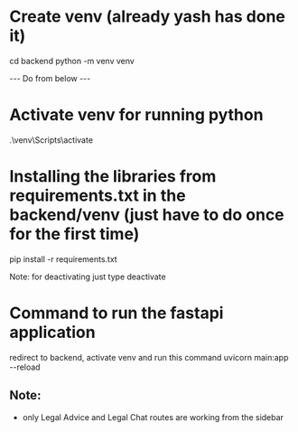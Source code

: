 # Create venv (already yash has done it)

cd backend
python -m venv venv

--- Do from below ---

# Activate venv for running python

.\venv\Scripts\activate

# Installing the libraries from requirements.txt in the backend/venv (just have to do once for the first time)

pip install -r requirements.txt

Note: for deactivating just type deactivate

# Command to run the fastapi application

redirect to backend, activate venv and run this command
uvicorn main:app --reload

## Note:

- only Legal Advice and Legal Chat routes are working from the sidebar
